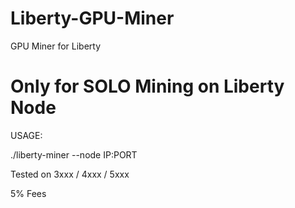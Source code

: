 # Liberty-GPU-Miner
GPU Miner for Liberty

# Only for SOLO Mining on Liberty Node 

USAGE:

./liberty-miner --node IP:PORT

Tested on 3xxx / 4xxx / 5xxx

5% Fees

